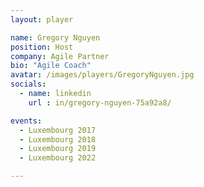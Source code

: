 ```yaml
---
layout: player

name: Gregory Nguyen
position: Host
company: Agile Partner
bio: "Agile Coach"
avatar: /images/players/GregoryNguyen.jpg
socials:
  - name: linkedin
    url : in/gregory-nguyen-75a92a8/

events:
  - Luxembourg 2017
  - Luxembourg 2018
  - Luxembourg 2019
  - Luxembourg 2022

---
```

